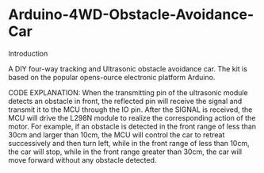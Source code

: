 # Arduino-4WD-Obstacle-Avoidance-Car

Introduction

A DIY four-way tracking and Ultrasonic obstacle avoidance car.
The kit is based on the popular opens-ource electronic platform Arduino. 


CODE EXPLANATION:
When the transmitting pin of the ultrasonic module detects an obstacle in front, the reflected pin will receive the signal and transmit it to the MCU through the IO pin. After the SIGNAL is received, the MCU will drive the L298N module to realize the corresponding action of the motor. For example, if an obstacle is detected in the front range of less than 30cm and larger than 10cm, the MCU will control the car to retreat successively and then turn left, while in the front range of less than 10cm, the car will stop, while in the front range greater than 30cm, the car will move forward without any obstacle detected.
